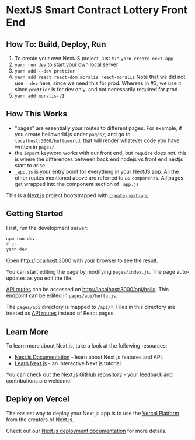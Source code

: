 # NextJS Smart Contract Lottery Front End

## How To: Build, Deploy, Run

1. To create your own NextJS project, just run `yarn create next-app .`
2. `yarn run dev` to start your own local server
3. `yarn add --dev prettier`
4. `yarn add react react-dom moralis react-moralis` Note that we did not use `--dev` here, since we need this for prod. Whereas in #3, we use it since `prettier` is for dev only, and not necessarily required for prod
5. `yarn add moralis-v1`

## How This Works

- "pages" are essentially your routes to different pages. For example, if you create helloworld.js under `pages/`, and go to `localhost:3000/helloworld`, that will render whatever code you have written in `pages/`
- the `import` keyword works with our front end, but `require` does not. this is where the differences between back end nodejs vs front end nextjs start to arise.
- `_app.js` is your entry point for everything in your NextJS app. All the other routes mentioned above are referred to as `components`. All pages get wrapped into the component section of `_app.js`

This is a [Next.js](https://nextjs.org/) project bootstrapped with [`create-next-app`](https://github.com/vercel/next.js/tree/canary/packages/create-next-app).

## Getting Started

First, run the development server:

```bash
npm run dev
# or
yarn dev
```

Open [http://localhost:3000](http://localhost:3000) with your browser to see the result.

You can start editing the page by modifying `pages/index.js`. The page auto-updates as you edit the file.

[API routes](https://nextjs.org/docs/api-routes/introduction) can be accessed on [http://localhost:3000/api/hello](http://localhost:3000/api/hello). This endpoint can be edited in `pages/api/hello.js`.

The `pages/api` directory is mapped to `/api/*`. Files in this directory are treated as [API routes](https://nextjs.org/docs/api-routes/introduction) instead of React pages.

## Learn More

To learn more about Next.js, take a look at the following resources:

- [Next.js Documentation](https://nextjs.org/docs) - learn about Next.js features and API.
- [Learn Next.js](https://nextjs.org/learn) - an interactive Next.js tutorial.

You can check out [the Next.js GitHub repository](https://github.com/vercel/next.js/) - your feedback and contributions are welcome!

## Deploy on Vercel

The easiest way to deploy your Next.js app is to use the [Vercel Platform](https://vercel.com/new?utm_medium=default-template&filter=next.js&utm_source=create-next-app&utm_campaign=create-next-app-readme) from the creators of Next.js.

Check out our [Next.js deployment documentation](https://nextjs.org/docs/deployment) for more details.
